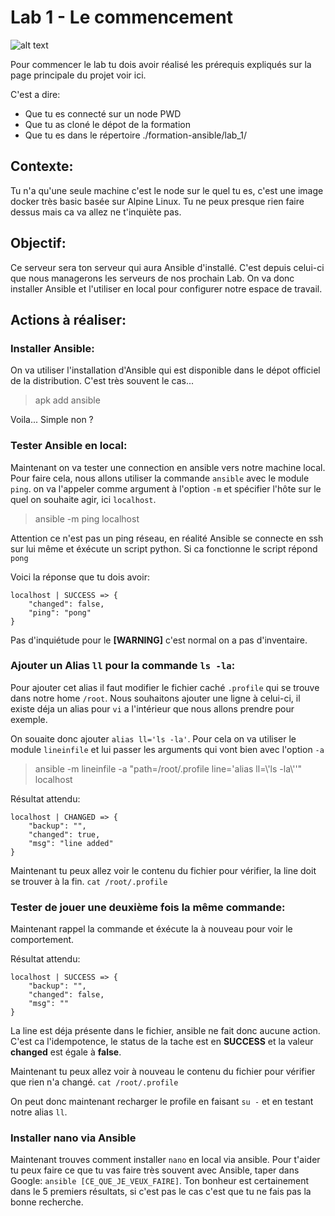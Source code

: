 # Lab 1 - Le commencement
![alt text](https://media.giphy.com/media/TTJYZ8tRHPsfS/giphy.gif "Ansible ?")

Pour commencer le lab tu dois avoir réalisé les prérequis expliqués sur la page principale du projet voir ici.

C'est a dire:
- Que tu es connecté sur un node PWD
- Que tu as cloné le dépot de la formation
- Que tu es dans le répertoire ./formation-ansible/lab_1/

## Contexte:

Tu n'a qu'une seule machine c'est le node sur le quel tu es, c'est une image docker très basic basée sur Alpine Linux. Tu ne peux presque rien faire dessus mais ca va allez ne t'inquiète pas.

## Objectif:

Ce serveur sera ton serveur qui aura Ansible d'installé. C'est depuis celui-ci que nous managerons les serveurs de nos prochain Lab. On va donc installer Ansible et l'utiliser en local pour configurer notre espace de travail.

## Actions à réaliser:
### Installer Ansible:
On va utiliser l'installation d'Ansible qui est disponible dans le dépot officiel de la distribution. C'est très souvent le cas...
> apk add ansible

Voila... Simple non ?
### Tester Ansible en local:
Maintenant on va tester une connection en ansible vers notre machine local. Pour faire cela, nous allons utiliser la commande `ansible` avec le module `ping`. on va l'appeler comme argument à l'option `-m` et spécifier l'hôte sur le quel on souhaite agir, ici `localhost`.

> ansible -m ping localhost  

Attention ce n'est pas un ping réseau, en réalité Ansible se connecte en ssh sur lui même et éxécute un script python. Si ca fonctionne le script répond `pong`

Voici la réponse que tu dois avoir:

```
localhost | SUCCESS => {
    "changed": false,
    "ping": "pong"
}
```

Pas d'inquiétude pour le **[WARNING]** c'est normal on a pas d'inventaire.
### Ajouter un Alias `ll` pour la commande `ls -la`:
Pour ajouter cet alias il faut modifier le fichier caché `.profile` qui se trouve dans notre home `/root`. Nous souhaitons ajouter une ligne à celui-ci, il existe déja un alias pour `vi` a l'intérieur que nous allons prendre pour exemple. 

On souaite donc ajouter `alias ll='ls -la'`. Pour cela on va utiliser le module `lineinfile` et lui passer les arguments qui vont bien avec l'option `-a`
> ansible -m lineinfile -a "path=/root/.profile line='alias ll=\\'ls -la\\''" localhost  

Résultat attendu:
```
localhost | CHANGED => {
    "backup": "",
    "changed": true,
    "msg": "line added"
}
```

Maintenant tu peux allez voir le contenu du fichier pour vérifier, la line doit se trouver à la fin. `cat /root/.profile`

### Tester de jouer une deuxième fois la même commande:
Maintenant rappel la commande et éxécute la à nouveau pour voir le comportement.

Résultat attendu:

```
localhost | SUCCESS => {
    "backup": "",
    "changed": false,
    "msg": ""
}
```
La line est déja présente dans le fichier, ansible ne fait donc aucune action. C'est ca l'idempotence, le status de la tache est en **SUCCESS** et la valeur **changed** est égale à **false**.

Maintenant tu peux allez voir à nouveau le contenu du fichier pour vérifier que rien n'a changé. `cat /root/.profile`

On peut donc maintenant recharger le profile en faisant `su -` et en testant notre alias `ll`.

### Installer nano via Ansible
Maintenant trouves comment installer `nano` en local via ansible. 
Pour t'aider tu peux faire ce que tu vas faire très souvent avec Ansible, taper dans Google: `ansible [CE_QUE_JE_VEUX_FAIRE]`. Ton bonheur est certainement dans le 5 premiers résultats, si c'est pas le cas c'est que tu ne fais pas la bonne recherche.
